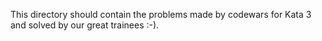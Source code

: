 This directory should contain the problems made by codewars for Kata 3 and solved by our great trainees :-).
